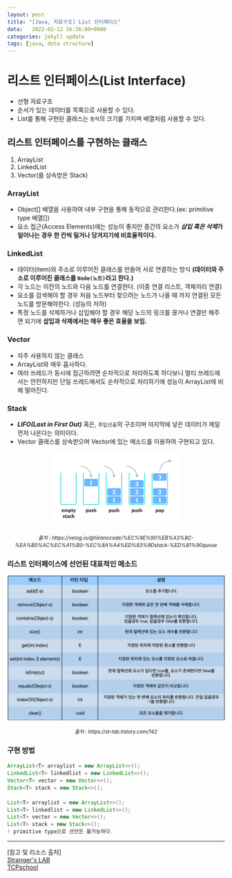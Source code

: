 ```yaml
---
layout: post
title: "[Java, 자료구조] List 인터페이스"
data:   2022-02-12 16:26:00+0900
categories: jekyll update
tags: [java, data structure]
---
```

# 리스트 인터페이스(List Interface)
- 선형 자료구조  
- 순서가 있는 데이터를 목록으로 사용할 수 있다.  
- List를 통해 구현된 클래스는 `동적`의 크기를 가지며 배열처럼 사용할 수 있다.  

## 리스트 인터페이스를 구현하는 클래스
1. ArrayList  
2. LinkedList  
3. Vector(를 상속받은 Stack)

### ArrayList
- Object[] 배열을 사용하여 내부 구현을 통해 동적으로 관리한다.(ex: primitive type 배열[])  
- 요소 접근(Access Elements)에는 성능이 좋지만 중간의 요소가 ***삽입 혹은 삭제*가 일어나는 경우 한 칸씩 밀거나 당겨지기에 비효율적이다.**  

### LinkedList
- 데이터(item)와 주소로 이루어진 클래스를 만들어 서로 연결하는 방식 **(데이터와 주소로 이루어진 클래스를 `Node(노트)`라고 한다.)**  
- 각 노드는 이전의 노드와 다음 노드를 연결한다. (이중 연결 리스트, 객체끼리 연결)  
- 요소를 검색해야 할 경우 처음 노드부터 찾으려는 노드가 나올 때 까지 연결된 모든 노드를 방문해야한다. (성능의 저하)  
- 특정 노드를 삭제하거나 삽입해야 할 경우 해당 노드의 링크를 끊거나 연결만 해주면 되기에 **삽입과 삭제에서는 매우 좋은 효율을 보임.**  

### Vector
- 자주 사용하지 않는 클래스  
- ArrayList와 매우 흡사하다.  
- 여러 쓰레드가 동시에 접근하려면 순차적으로 처리하도록 하다보니 멀티 쓰레드에서는 안전하지만 단일 쓰레드에서도 순차적으로 처리하기에 성능이 ArrayList에 비해 떨어진다.  

### Stack
- ***LIFO(Last in First Out)*** 혹은, `후입선출`의 구조이며 마지막에 넣은 데이터가 제일 먼저 나온다는 의미이다.  
- Vector 클래스를 상속받으며 Vector에 있는 메소드를 이용하여 구현되고 있다.  
<p align="center"><img src="/assets/img/blog/정보/스택.png"></p>
<center>
<small><i>출처 : https://velog.io/@tiiranocode/%EC%9E%90%EB%A3%8C-%EA%B5%AC%EC%A1%B0-%EC%8A%A4%ED%83%9Dstack-%ED%81%90queue</i></small>
</center>

### 리스트 인터페이스에 선언된 대표적인 메소드
<p align="center"><img src="/assets/img/blog/정보/리스트 메소드.png"></p>
<center>
<small><i>출처 : https://st-lab.tistory.com/142</i></small>
</center>

### 구현 방법

```java
ArrayList<T> arraylist = new ArrayList<>();
LinkedList<T> linkedlist = new LinkedList<>();
Vector<T> vector = new Vector<>();
Stack<T> stack = new Stack<>();

List<T> arraylist = new ArrayList<>();
List<T> linkedlist = new LinkedList<>();
List<T> vector = new Vector<>();
List<T> stack = new Stack<>();
! primitive type으로 선언은 불가능하다.
```
  
  
  
---
[참고 및 리소스 출처]  
[Stranger's LAB](https://st-lab.tistory.com/142)  
[TCPschool](http://www.tcpschool.com/java/java_collectionFramework_concept)  